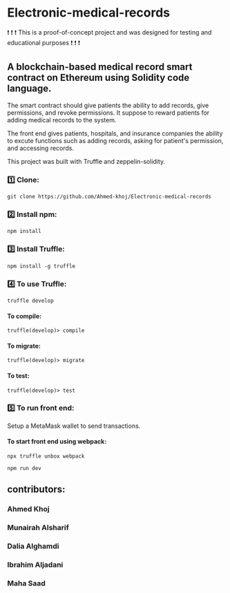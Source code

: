 # Electronic-medical-records
:exclamation: :exclamation: :exclamation: This is a proof-of-concept project and was designed for testing and educational purposes :exclamation: :exclamation: :exclamation:



## A blockchain-based medical record smart contract on Ethereum using Solidity code language.



The smart contract should give patients the ability to add records, give permissions, and revoke permissions. It suppose to reward patients for adding medical records to the system.




The front end gives patients, hospitals, and insurance companies the ability to excute functions such as adding records, asking for patient's permission, and accessing records.




This project was built with Truffle and zeppelin-solidity.




### :one: Clone:


``` git clone https://github.com/Ahmed-khoj/Electronic-medical-records ```


### :two: Install npm:


``` npm install ```



### :three: Install Truffle:

``` npm install -g truffle ```



### :four: To use Truffle:

``` truffle develop ```


#### To compile:



``` truffle(develop)> compile ```



#### To migrate:

``` truffle(develop)> migrate ```



#### To test:



``` truffle(develop)> test ```



### :five: To run front end:

Setup a MetaMask wallet to send transactions.

#### To start front end using webpack:

``` npx truffle unbox webpack ```



``` npm run dev ```


## contributors:

### Ahmed Khoj
### Munairah Alsharif
### Dalia Alghamdi
### Ibrahim Aljadani
### Maha Saad


